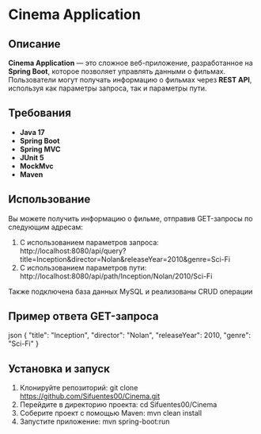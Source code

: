 # Cinema Application

## Описание
**Cinema Application** — это сложное веб-приложение, разработанное на **Spring Boot**, которое позволяет управлять данными о фильмах. Пользователи могут получать информацию о фильмах через **REST API**, используя как параметры запроса, так и параметры пути.

## Требования
- **Java 17**
- **Spring Boot**
- **Spring MVC**
- **JUnit 5**
- **MockMvc**
- **Maven**

## Использование

Вы можете получить информацию о фильме, отправив GET-запросы по следующим адресам:

1. С использованием параметров запроса:
http://localhost:8080/api/query?title=Inception&director=Nolan&releaseYear=2010&genre=Sci-Fi
2. С использованием параметров пути:
http://localhost:8080/api/path/Inception/Nolan/2010/Sci-Fi

Также подключена база данных MySQL и реализованы CRUD операции

## Пример ответа GET-запроса
json
{
"title": "Inception",
"director": "Nolan",
"releaseYear": 2010,
"genre": "Sci-Fi"
}

## Установка и запуск
1. Клонируйте репозиторий:
git clone https://github.com/Sifuentes00/Cinema.git
2. Перейдите в директорию проекта:
cd Sifuentes00/Cinema
3. Соберите проект с помощью Maven:
mvn clean install
4. Запустите приложение:
mvn spring-boot:run

